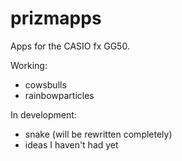 # prizmapps
 Apps for the CASIO fx GG50.
 
 Working: 
 * cowsbulls
 * rainbowparticles
 
 In development:
 * snake (will be rewritten completely)
 * ideas I haven't had yet
